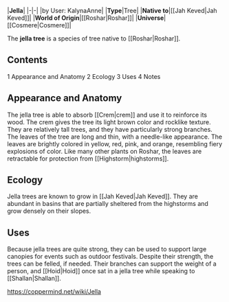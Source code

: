 |**Jella**|
|-|-|
|by User: KalynaAnne|
|**Type**|Tree|
|**Native to**|[[Jah Keved\|Jah Keved]]|
|**World of Origin**|[[Roshar\|Roshar]]|
|**Universe**|[[Cosmere\|Cosmere]]|

The **jella tree** is a species of tree native to [[Roshar\|Roshar]].

## Contents

1 Appearance and Anatomy
2 Ecology
3 Uses
4 Notes


## Appearance and Anatomy
The jella tree is able to absorb [[Crem\|crem]] and use it to reinforce its wood. The crem gives the tree its light brown color and rocklike texture. They are relatively tall trees, and they have particularly strong branches. The leaves of the tree are long and thin, with a needle-like appearance. The leaves are brightly colored in yellow, red, pink, and orange, resembling fiery explosions of color. Like many other plants on Roshar, the leaves are retractable for protection from [[Highstorm\|highstorms]].

## Ecology
Jella trees are known to grow in [[Jah Keved\|Jah Keved]]. They are abundant in basins that are partially sheltered from the highstorms and grow densely on their slopes.

## Uses
Because jella trees are quite strong, they can be used to support large canopies for events such as outdoor festivals. Despite their strength, the trees can be felled, if needed. Their branches can support the weight of a person, and [[Hoid\|Hoid]] once sat in a jella tree while speaking to [[Shallan\|Shallan]].



https://coppermind.net/wiki/Jella